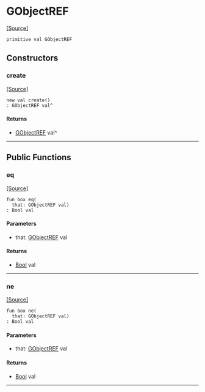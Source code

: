# GObjectREF
<span class="source-link">[[Source]](src/gtk3-__-gobject/GObject.md#L2)</span>
```pony
primitive val GObjectREF
```

## Constructors

### create
<span class="source-link">[[Source]](src/gtk3-__-gobject/GObject.md#L2)</span>


```pony
new val create()
: GObjectREF val^
```

#### Returns

* [GObjectREF](gtk3-..-gobject-GObjectREF.md) val^

---

## Public Functions

### eq
<span class="source-link">[[Source]](src/gtk3-__-gobject/GObject.md#L4)</span>


```pony
fun box eq(
  that: GObjectREF val)
: Bool val
```
#### Parameters

*   that: [GObjectREF](gtk3-..-gobject-GObjectREF.md) val

#### Returns

* [Bool](builtin-Bool.md) val

---

### ne
<span class="source-link">[[Source]](src/gtk3-__-gobject/GObject.md#L4)</span>


```pony
fun box ne(
  that: GObjectREF val)
: Bool val
```
#### Parameters

*   that: [GObjectREF](gtk3-..-gobject-GObjectREF.md) val

#### Returns

* [Bool](builtin-Bool.md) val

---

